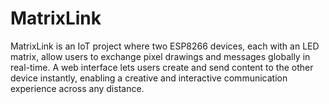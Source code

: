 # MatrixLink
 MatrixLink is an IoT project where two ESP8266 devices, each with an LED matrix, allow users to exchange pixel drawings and messages globally in real-time. A web interface lets users create and send content to the other device instantly, enabling a creative and interactive communication experience across any distance.
